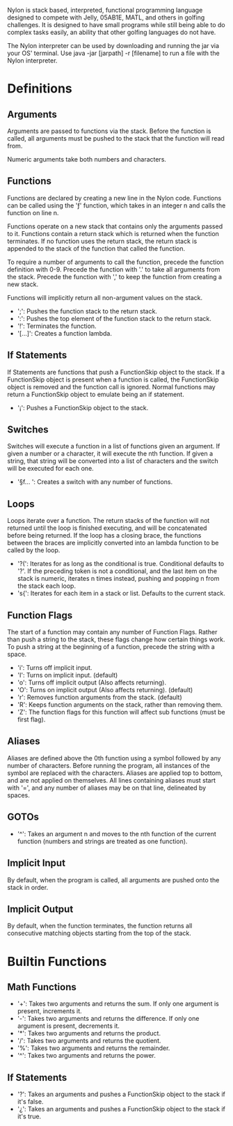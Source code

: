 Nylon is stack based, interpreted, functional programming language designed to compete with Jelly, 05AB1E, MATL, and
others in golfing challenges. It is designed to have small programs while still being able to do complex tasks easily,
an ability that other golfing languages do not have.

The Nylon interpreter can be used by downloading and running the jar via your OS' terminal.
Use java -jar [jarpath] -r [filename] to run a file with the Nylon interpreter.

# Definitions

## Arguments
Arguments are passed to functions via the stack. Before the function is called, all arguments must be pushed to the stack
that the function will read from.

Numeric arguments take both numbers and characters.

## Functions
Functions are declared by creating a new line in the Nylon code. Functions can be called using the 'ƒ' function, which
takes in an integer n and calls the function on line n.

Functions operate on a new stack that contains only the arguments passed to it. Functions contain a return stack which
is returned when the function terminates. If no function uses the return stack, the return stack is appended to the
stack of the function that called the function.

To require a number of arguments to call the function, precede the function definition with 0-9. Precede the function
with '.' to take all arguments from the stack. Precede the function with ',' to keep the function from creating a new
stack.

Functions will implicitly return all non-argument values on the stack.

- ';': Pushes the function stack to the return stack.
- ':': Pushes the top element of the function stack to the return stack.
- '!': Terminates the function.
- '[...]': Creates a function lambda.

## If Statements
If Statements are functions that push a FunctionSkip object to the stack. If a FunctionSkip object is present when a
function is called, the FunctionSkip object is removed and the function call is ignored. Normal functions may return
a FunctionSkip object to emulate being an if statement.

- '¡': Pushes a FunctionSkip object to the stack.

## Switches
Switches will execute a function in a list of functions given an argument. If given a number or a character, it will
execute the nth function. If given a string, that string will be converted into a list of characters and the switch will
be executed for each one.

- '§f... ': Creates a switch with any number of functions.

## Loops
Loops iterate over a function. The return stacks of the function will not returned until the loop is finished executing,
and will be concatenated before being returned. If the loop has a closing brace, the functions between the braces are
implicitly converted into an lambda function to be called by the loop.

- '?(': Iterates for as long as the conditional is true. Conditional defaults to '?'. If the preceding token is not a
        conditional, and the last item on the stack is numeric, iterates n times instead, pushing and popping n from the
        stack each loop.
- 's{': Iterates for each item in a stack or list. Defaults to the current stack.

## Function Flags
The start of a function may contain any number of Function Flags. Rather than push a string to the stack, these
flags change how certain things work. To push a string at the beginning of a function, precede the string with a space.

- 'i': Turns off implicit input.
- 'I': Turns on implicit input. (default)
- 'o': Turns off implicit output (Also affects returning).
- 'O': Turns on implicit output (Also affects returning). (default)
- 'r': Removes function arguments from the stack. (default)
- 'R': Keeps function arguments on the stack, rather than removing them.
- 'Z': The function flags for this function will affect sub functions (must be first flag).

## Aliases
Aliases are defined above the 0th function using a symbol followed by any number of characters. Before running the program,
all instances of the symbol are replaced with the characters. Aliases are applied top to bottom, and are not applied on
themselves. All lines containing aliases must start with '=', and any number of aliases may be on that line, delineated
by spaces.

## GOTOs
- '^': Takes an argument n and moves to the nth function of the current function (numbers and strings are treated as
        one function).

## Implicit Input
By default, when the program is called, all arguments are pushed onto the stack in order.

## Implicit Output
By default, when the function terminates, the function returns all consecutive matching objects starting from the top
of the stack.

# Builtin Functions

## Math Functions
- '+': Takes two arguments and returns the sum. If only one argument is present, increments it.
- '-': Takes two arguments and returns the difference. If only one argument is present, decrements it.
- '*': Takes two arguments and returns the product.
- '/': Takes two arguments and returns the quotient.
- '%': Takes two arguments and returns the remainder.
- '^': Takes two arguments and returns the power.

## If Statements
- '?': Takes an arguments and pushes a FunctionSkip object to the stack if it's false.
- '¿': Takes an arguments and pushes a FunctionSkip object to the stack if it's true.

